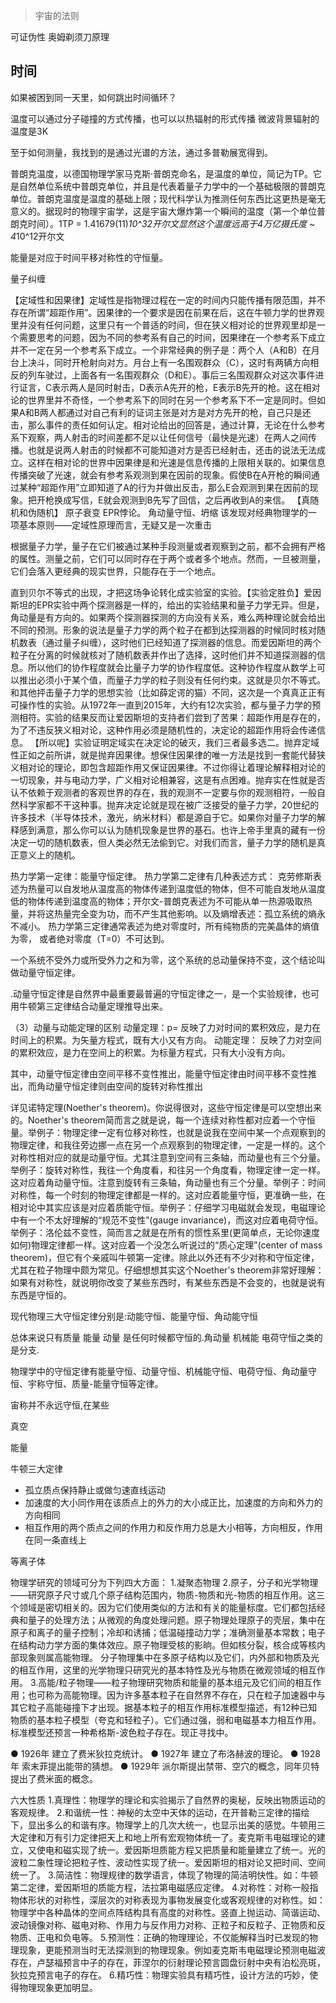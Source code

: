 > 宇宙的法则

可证伪性
奥姆剃须刀原理

## 时间
如果被困到同一天里，如何跳出时间循环？


温度可以通过分子碰撞的方式传播，也可以以热辐射的形式传播
微波背景辐射的温度是3K


至于如何测量，我找到的是通过光谱的方法，通过多普勒展宽得到。


普朗克温度，以德国物理学家马克斯·普朗克命名，是温度的单位，简记为TP。它是自然单位系统中普朗克单位，并且是代表着量子力学中的一个基础极限的普朗克单位。普朗克温度是温度的基础上限；现代科学认为推测任何东西比这更热是毫无意义的。据现时的物理宇宙学，这是宇宙大爆炸第一个瞬间的温度（第一个单位普朗克时间）。1TP = 1.41679(11)*10^32开尔文显然这个温度远高于4万亿摄氏度 ~ 4*10^12开尔文



能量是对应于时间平移对称性的守恒量。

量子纠缠

【定域性和因果律】定域性是指物理过程在一定的时间内只能传播有限范围，并不存在所谓“超距作用”。因果律的一个要求是因在前果在后，这在牛顿力学的世界观里并没有任何问题，这里只有一个普适的时间，但在狭义相对论的世界观里却是一个需要思考的问题，因为不同的参考系有自己的时间，因果律在一个参考系下成立并不一定在另一个参考系下成立。一个非常经典的例子是：两个人（A和B）在月台上决斗，同时开枪射向对方。月台上有一名围观群众（C），这时有两辆方向相反的列车驶过，上面各有一名围观群众（D和E）。事后三名围观群众对这次事件进行证言，C表示两人是同时射击，D表示A先开的枪，E表示B先开的枪。这在相对论的世界里并不奇怪，一个参考系下的同时在另一个参考系下不一定是同时。但如果A和B两人都通过对自己有利的证词主张是对方是对方先开的枪，自己只是还击，那么事件的责任如何认定。相对论给出的回答是，通过计算，无论在什么参考系下观察，两人射击的时间差都不足以让任何信号（最快是光速）在两人之间传播。也就是说两人射击的时候都不可能知道对方是否已经射击，还击的说法无法成立。这样在相对论的世界中因果律是和光速是信息传播的上限相关联的。如果信息传播突破了光速，就会有参考系观测到果在因前的现象。假使B在A开枪的瞬间通过某种“超距作用”立即知道了A的行为并做出反击，那么E会观测到果在因前的现象。把开枪换成写信，E就会观测到B先写了回信，之后再收到A的来信。
【真随机和伪随机】
原子衰变
EPR悖论。
角动量守恒、坍缩
该发现对经典物理学的一项基本原则——定域性原理而言，无疑又是一次重击

根据量子力学，量子在它们被通过某种手段测量或者观察到之前，都不会拥有严格的属性。测量之前，它们可以同时存在于两个或者多个地点。然而，一旦被测量，它们会落入更经典的现实世界，只能存在于一个地点。


直到贝尔不等式的出现，才把这场争论转化成实验室的实验。【实验定胜负】爱因斯坦的EPR实验中两个探测器是一样的，给出的实验结果和量子力学无异。但是，角动量是有方向的。如果两个探测器探测的方向没有关系，难么两种理论就会给出不同的预测。形象的说法是量子力学的两个粒子在都到达探测器的时候同时核对随机数表（通过量子纠缠），这时他们已经知道了探测器的信息。而爱因斯坦的两个粒子在分离的时候就核对了随机数表并作出了选择，这时他们并不知道探测器的信息。所以他们的协作程度就会比量子力学的协作程度低。这种协作程度从数学上可以推出必须小于某个值，而量子力学的粒子则没有任何约束。这就是贝尔不等式。和其他抨击量子力学的思想实验（比如薛定谔的猫）不同，这次是一个真真正正有可操作性的实验。从1972年一直到2015年，大约有12次实验，都与量子力学的预测相符。实验的结果反而让爱因斯坦的支持者们尝到了苦果：超距作用是存在的，为了不违反狭义相对论，这种作用必须是随机性的，决定论的超距作用将会传递信息。
【所以呢】实验证明定域实在决定论的破灭，我们三者最多选二。抛弃定域性正如之前所讲，就是抛弃因果律。想保住因果律的唯一方法是找到一套能代替狭义相对论的理论，即包含超距作用又保证因果律。不过你得让着理论解释相对论的一切现象，并与电动力学，广义相对论相兼容，这是有点困难。抛弃实在性就是否认不依赖于观测者的客观世界的存在，我的观测不一定要与你的观测相符，一般自然科学家都不干这种事。抛弃决定论就是现在被广泛接受的量子力学，20世纪的许多技术（半导体技术，激光，纳米材料）都是源自于它。如果你对量子力学的解释感到满意，那么你可以认为随机现象是世界的基石。也许上帝手里真的藏有一份决定一切的随机数表，但人类必然无法偷到它。对我们而言，量子力学的随机是真正意义上的随机。







热力学第一定律：能量守恒定律。 
热力学第二定律有几种表述方式： 克劳修斯表述为热量可以自发地从温度高的物体传递到温度低的物体，但不可能自发地从温度低的物体传递到温度高的物体；开尔文-普朗克表述为不可能从单一热源吸取热量，并将这热量完全变为功，而不产生其他影响。以及熵增表述：孤立系统的熵永不减小。 
热力学第三定律通常表述为绝对零度时，所有纯物质的完美晶体的熵值为零， 或者绝对零度（T=0）不可达到。


一个系统不受外力或所受外力之和为零，这个系统的总动量保持不变，这个结论叫做动量守恒定律。

.动量守恒定律是自然界中最重要最普遍的守恒定律之一，是一个实验规律，也可用牛顿第三定律结合动量定理推导出来。

（3）动量与动能定理的区别
动量定理：p=  反映了力对时间的累积效应，是力在时间上的积累。为矢量方程式，既有大小又有方向。
动能定理：  反映了力对空间的累积效应，是力在空间上的积累。为标量方程式，只有大小没有方向。


其中，动量守恒定律由空间平移不变性推出，能量守恒定律由时间平移不变性推出，而角动量守恒定律则由空间的旋转对称性推出


详见诺特定理(Noether's theorem)。你说得很对，这些守恒定律是可以空想出来的。Noether's theorem简而言之就是说，每一个连续对称性都对应着一个守恒量。举例子：物理定律一定有位移对称性，也就是说我在空间中某一个点观察到的物理定律，和我往旁边挪一点在另一个点观察到的物理定律，一定是一样的。这个对称性相对应的就是动量守恒。尤其注意到空间有三条轴，而动量也有三个分量。举例子：旋转对称性，我往一个角度看，和往另一个角度看，物理定律一定一样。这对应着角动量守恒。注意到旋转有三条轴，角动量也有三个分量。举例子：时间对称性，每一个时刻的物理定律都是一样的。这对应着能量守恒，更准确一些，在相对论中其实应该是对应着质能守恒。举例子：仔细学习电磁就会发现，电磁理论中有一个不太好理解的“规范不变性”(gauge invariance)，而这对应着电荷守恒。举例子：洛伦兹不变性，简而言之就是在所有的惯性系里(更简单点，无论你速度如何)物理定律都一样。这对应着一个没怎么听说过的“质心定理”(center of mass theorem)，但它有个亲戚叫牛顿第一定律。除此以外还有不少对称和守恒定律，尤其在粒子物理中颇为常见。仔细想想其实这个Noether's theorem非常好理解：如果有对称性，就说明你改变了某些东西时，有某些东西是不会变的，也就是说有东西是守恒的。




现代物理三大守恒定律分别是:动能守恒、能量守恒、角动能守恒

总体来说只有质量 能量 动量 是任何时候都守恒的.角动量 机械能 电荷守恒之类的是分支.

物理学中的守恒定律有能量守恒、动量守恒、机械能守恒、电荷守恒、角动量守恒、宇称守恒、质量-能量守恒等定律。

宙称并不永远守恒,在某些


真空

能量

牛顿三大定律
* 孤立质点保持静止或做匀速直线运动
* 加速度的大小同作用在该质点上的外力的大小成正比，加速度的方向和外力的方向相同
* 相互作用的两个质点之间的作用力和反作用力总是大小相等，方向相反，作用在同一条直线上

等离子体


物理学研究的领域可分为下列四大方面：
1.凝聚态物理
2.原子，分子和光学物理——研究原子尺寸或几个原子结构范围内，物质-物质和光-物质的相互作用。这三个领域是密切相关的。因为它们使用类似的方法和有关的能量标度。它们都包括经典和量子的处理方法；从微观的角度处理问题。原子物理处理原子的壳层，集中在原子和离子的量子控制；冷却和诱捕；低温碰撞动力学；准确测量基本常数；电子在结构动力学方面的集体效应。原子物理受核的影晌。但如核分裂，核合成等核内部现象则属高能物理。 分子物理集中在多原子结构以及它们，内外部和物质及光的相互作用，这里的光学物理只研究光的基本特性及光与物质在微观领域的相互作用。
3.高能/粒子物理——粒子物理研究物质和能量的基本组元及它们间的相互作用；也可称为高能物理。因为许多基本粒子在自然界不存在，只在粒子加速器中与其它粒子高能碰撞下才出现。据基本粒子的相互作用标准模型描述，有12种已知物质的基本粒子模型（夸克和轻粒子）。它们通过强，弱和电磁基本力相互作用。标准模型还预言一种希格斯-波色粒子存在。现正寻找中。

● 1926年 建立了费米狄拉克统计。
● 1927年 建立了布洛赫波的理论。
● 1928年 索末菲提出能带的猜想。
● 1929年 派尔斯提出禁带、空穴的概念，同年贝特提出了费米面的概念。

六大性质
1.真理性：物理学的理论和实验揭示了自然界的奥秘，反映出物质运动的客观规律。
2.和谐统一性：神秘的太空中天体的运动，在开普勒三定律的描绘下，显出多么的和谐有序。物理学上的几次大统一，也显示出美的感觉。牛顿用三大定律和万有引力定律把天上和地上所有宏观物体统一了。麦克斯韦电磁理论的建立，又使电和磁实现了统一。爱因斯坦质能方程又把质量和能量建立了统一。光的波粒二象性理论把粒子性、波动性实现了统一。爱因斯坦的相对论又把时间、空间统一了。
3.简洁性：物理规律的数学语言，体现了物理的简洁明快性。如：牛顿第二定律，爱因斯坦的质能方程，法拉第电磁感应定律。
4.对称性：对称一般指物体形状的对称性，深层次的对称表现为事物发展变化或客观规律的对称性。如：物理学中各种晶体的空间点阵结构具有高度的对称性。竖直上抛运动、简谐运动、波动镜像对称、磁电对称、作用力与反作用力对称、正粒子和反粒子、正物质和反物质、正电和负电等。
5.预测性：正确的物理理论，不仅能解释当时已发现的物理现象，更能预测当时无法探测到的物理现象。例如麦克斯韦电磁理论预测电磁波存在，卢瑟福预言中子的存在，菲涅尔的衍射理论预言圆盘衍射中央有泊松亮斑，狄拉克预言电子的存在。
6.精巧性：物理实验具有精巧性，设计方法的巧妙，使得物理现象更加明显。


